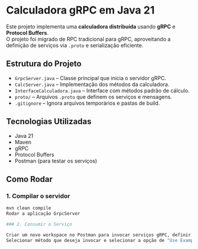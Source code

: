 # Calculadora gRPC em Java 21

Este projeto implementa uma **calculadora distribuída** usando **gRPC** e **Protocol Buffers**.  
O projeto foi migrado de RPC tradicional para gRPC, aproveitando a definição de serviços via `.proto` e serialização eficiente.

## Estrutura do Projeto

- `GrpcServer.java` – Classe principal que inicia o servidor gRPC.
- `CalcServer.java` – Implementação dos métodos da calculadora.
- `InterfaceCalculadora.java` – Interface com métodos padrão de cálculo.
- `proto/` – Arquivos `.proto` que definem os serviços e mensagens.
- `.gitignore` – Ignora arquivos temporários e pastas de build.

## Tecnologias Utilizadas

- Java 21
- Maven
- gRPC
- Protocol Buffers
- Postman (para testar os serviços)

## Como Rodar
### 1. Compilar o servidor
```bash
mvn clean compile
Rodar a aplicação GrpcServer

### 2. Consumir o Serviço

Criar um novo workspace no Postman para invocar serviços gRPC, definir a Url como 0.0.0.0:50051 e importar o arquivo .proto
Selecionar método que deseja invocar e selecionar a opção de "Use Example Message" para manipular requests e responses 
